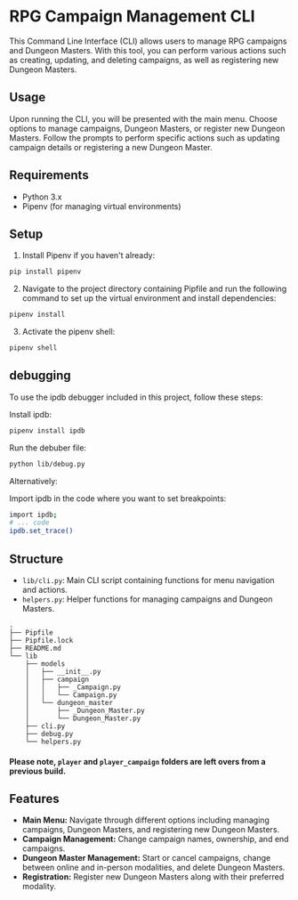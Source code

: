 # RPG Campaign Management CLI

This Command Line Interface (CLI) allows users to manage RPG campaigns and Dungeon Masters. With this tool, you can perform various actions such as creating, updating, and deleting campaigns, as well as registering new Dungeon Masters.

## Usage

Upon running the CLI, you will be presented with the main menu. Choose options to manage campaigns, Dungeon Masters, or register new Dungeon Masters. Follow the prompts to perform specific actions such as updating campaign details or registering a new Dungeon Master.

## Requirements

- Python 3.x
- Pipenv (for managing virtual environments)

## Setup

1. Install Pipenv if you haven't already:
```bash
pip install pipenv
```
2. Navigate to the project directory containing Pipfile and run the following command to set up the virtual environment and install dependencies:
```bash
pipenv install
```
3. Activate the pipenv shell:
```bash
pipenv shell
```

## debugging

To use the ipdb debugger included in this project, follow these steps:

Install ipdb:
```bash
pipenv install ipdb
```

Run the debuber file:
```bash
python lib/debug.py
```

Alternatively:

Import ipdb in the code where you want to set breakpoints:
```bash
import ipdb; 
# ... code
ipdb.set_trace()
```

## Structure

- `lib/cli.py`: Main CLI script containing functions for menu navigation and actions.
- `helpers.py`: Helper functions for managing campaigns and Dungeon Masters.

```console
.
├── Pipfile
├── Pipfile.lock
├── README.md
└── lib
    ├── models
    │   ├── __init__.py
    │   ├── campaign
    │   │   ├── _Campaign.py
    │   │   └── Campaign.py
    │   └── dungeon_master
    │       ├── _Dungeon_Master.py
    │       └── Dungeon_Master.py
    ├── cli.py
    ├── debug.py
    └── helpers.py
```
#### Please note, `player` and `player_campaign` folders are left overs from a previous build.


## Features

- **Main Menu:** Navigate through different options including managing campaigns, Dungeon Masters, and registering new Dungeon Masters.
- **Campaign Management:** Change campaign names, ownership, and end campaigns.
- **Dungeon Master Management:** Start or cancel campaigns, change between online and in-person modalities, and delete Dungeon Masters.
- **Registration:** Register new Dungeon Masters along with their preferred modality.

